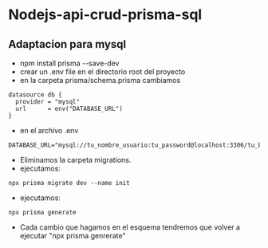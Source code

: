 # Nodejs-api-crud-prisma-sql
## Adaptacion para mysql
* npm install prisma --save-dev
* crear un .env file en el directorio root del proyecto
* en la carpeta prisma/schema.prisma cambiamos
```
datasource db {
  provider = "mysql"
  url      = env("DATABASE_URL")
}
```
* en el archivo .env
```
DATABASE_URL="mysql://tu_nombre_usuario:tu_password@localhost:3306/tu_base_de_datos"
```
* Eliminamos la carpeta migrations.
* ejecutamos:

```
npx prisma migrate dev --name init
```
* ejecutamos:

```
npx prisma generate
```
* Cada cambio que hagamos en el esquema tendremos que volver a ejecutar "npx prisma genrerate"
